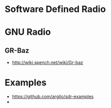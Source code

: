 # Software Defined Radio

# GNU Radio

## GR-Baz

- http://wiki.spench.net/wiki/Gr-baz

# Examples

- https://github.com/argilo/sdr-examples
- 
